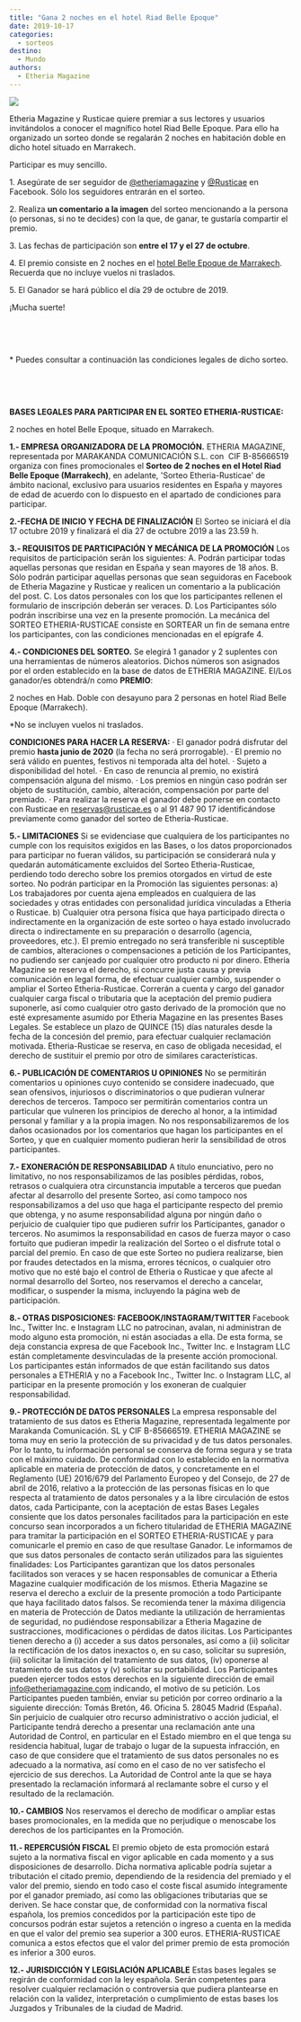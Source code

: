 ```yaml
---
title: "Gana 2 noches en el hotel Riad Belle Epoque"
date: 2019-10-17
categories: 
  - sorteos
destino: 
  - Mundo
authors: 
  - Etheria Magazine
---
```


![](https://fotos.etheriamagazine.com/2019/10/Sorteo-etheria-rusticae-Riad-Belle-Epoque-patio.jpg)

Etheria Magazine y Rusticae quiere premiar a sus lectores y usuarios invitándolos a 
conocer el magnífico hotel Riad Belle Epoque. Para ello ha organizado un sorteo donde se 
regalarán 2 noches en habitación doble en dicho hotel situado en Marrakech. 

Participar es muy sencillo.

1\. Asegúrate de ser seguidor de [@etheriamagazine](https://www.facebook.com/etheriamagazine/) y [@Rusticae](https://www.facebook.com/rusticae/) en Facebook. Sólo los seguidores entrarán en el sorteo.

2\. Realiza **un comentario a la imagen** del sorteo mencionando a la persona (o personas, si no te decides) con la que, de ganar, te gustaría compartir el premio.

3\. Las fechas de participación son **entre el 17 y el 27 de octubre**.

4\. El premio consiste en 2 noches en el [hotel Belle Epoque de Marrakech](https://etheriamagazine.com/2019/10/15/escapada-hotel-romantico-marrakech-riad-belle-epoque/). Recuerda que no incluye vuelos ni traslados.

5\. El Ganador se hará público el día 29 de octubre de 2019.

¡Mucha suerte! 

 

 

\* Puedes consultar a continuación las condiciones legales de dicho sorteo.

 

 

**BASES LEGALES PARA PARTICIPAR EN EL SORTEO ETHERIA-RUSTICAE:** 

2 noches en hotel Belle Epoque, situado en Marrakech. 

**1.- EMPRESA ORGANIZADORA DE LA PROMOCIÓN.** ETHERIA MAGAZINE, representada por MARAKANDA COMUNICACIÓN S.L. con  CIF B-85666519 organiza con fines promocionales el **Sorteo de 2 noches en el Hotel Riad Belle Epoque (Marrakech)**, en adelante, 'Sorteo Etheria-Rusticae' de ámbito nacional, exclusivo para usuarios residentes en España y mayores de edad de acuerdo con lo dispuesto en el apartado de condiciones para participar.

**2.-FECHA DE INICIO Y FECHA DE FINALIZACIÓN** El Sorteo se iniciará el día 17 octubre 2019 y finalizará el día 27 de octubre 2019 a las 23.59 h.

**3.- REQUISITOS DE PARTICIPACIÓN Y MECÁNICA DE LA PROMOCIÓN** Los requisitos de participación serán los siguientes: A. Podrán participar todas aquellas personas que residan en España y sean mayores de 18 años. B. Sólo podrán participar aquellas personas que sean seguidoras en Facebook de Etheria Magazine y Rusticae y realicen un comentario a la publicación del post. C. Los datos personales con los que los participantes rellenen el formulario de inscripción deberán ser veraces. D. Los Participantes sólo podrán inscribirse una vez en la presente promoción. La mecánica del SORTEO ETHERIA-RUSTICAE consiste en SORTEAR un fin de semana entre los participantes, con las condiciones mencionadas en el epígrafe 4.

**4.- CONDICIONES DEL SORTEO.** Se elegirá 1 ganador y 2 suplentes con una herramientas de números aleatorios. Dichos números son asignados por el orden establecido en la base de datos de ETHERIA MAGAZINE. El/Los ganador/es obtendrá/n como **PREMIO**:

2 noches en Hab. Doble con desayuno para 2 personas en hotel Riad Belle Epoque 
(Marrakech). 

\*No se incluyen vuelos ni traslados. 

**CONDICIONES PARA HACER LA RESERVA:** · El ganador podrá disfrutar del premio **hasta junio de 2020** (la fecha no será prorrogable). · El premio no será válido en puentes, festivos ni temporada alta del hotel. · Sujeto a disponibilidad del hotel. · En caso de renuncia al premio, no existirá compensación alguna del mismo. · Los premios en ningún caso podrán ser objeto de sustitución, cambio, alteración, compensación por parte del premiado. · Para realizar la reserva el ganador debe ponerse en contacto con Rusticae en reservas@rusticae.es o al 91 487 90 17 identificándose previamente como ganador del sorteo de Etheria-Rusticae.

**5.- LIMITACIONES** Si se evidenciase que cualquiera de los participantes no cumple con los requisitos exigidos en las Bases, o los datos proporcionados para participar no fueran válidos, su participación se considerará nula y quedarán automáticamente excluidos del Sorteo Etheria-Rusticae, perdiendo todo derecho sobre los premios otorgados en virtud de este sorteo. No podrán participar en la Promoción las siguientes personas: a) Los trabajadores por cuenta ajena empleados en cualquiera de las sociedades y otras entidades con personalidad jurídica vinculadas a Etheria o Rusticae. b) Cualquier otra persona física que haya participado directa o indirectamente en la organización de este sorteo o haya estado involucrado directa o indirectamente en su preparación o desarrollo (agencia, proveedores, etc.). El premio entregado no será transferible ni susceptible de cambios, alteraciones o compensaciones a petición de los Participantes, no pudiendo ser canjeado por cualquier otro producto ni por dinero. Etheria Magazine se reserva el derecho, si concurre justa causa y previa comunicación en legal forma, de efectuar cualquier cambio, suspender o ampliar el Sorteo Etheria-Rusticae. Correrán a cuenta y cargo del ganador cualquier carga fiscal o tributaria que la aceptación del premio pudiera suponerle, así como cualquier otro gasto derivado de la promoción que no esté expresamente asumido por Etheria Magazine en las presentes Bases Legales. Se establece un plazo de QUINCE (15) días naturales desde la fecha de la concesión del premio, para efectuar cualquier reclamación motivada. Etheria-Rusticae se reserva, en caso de obligada necesidad, el derecho de sustituir el premio por otro de similares características.

**6.- PUBLICACIÓN DE COMENTARIOS U OPINIONES** No se permitirán comentarios u opiniones cuyo contenido se considere inadecuado, que sean ofensivos, injuriosos o discriminatorios o que pudieran vulnerar derechos de terceros. Tampoco ser permitirán comentarios contra un particular que vulneren los principios de derecho al honor, a la intimidad personal y familiar y a la propia imagen. No nos responsabilizaremos de los daños ocasionados por los comentarios que hagan los participantes en el Sorteo, y que en cualquier momento pudieran herir la sensibilidad de otros participantes.

**7.- EXONERACIÓN DE RESPONSABILIDAD** A título enunciativo, pero no limitativo, no nos responsabilizamos de las posibles pérdidas, robos, retrasos o cualquiera otra circunstancia imputable a terceros que puedan afectar al desarrollo del presente Sorteo, así como tampoco nos responsabilizamos a del uso que haga el participante respecto del premio que obtenga, y no asume responsabilidad alguna por ningún daño o perjuicio de cualquier tipo que pudieren sufrir los Participantes, ganador o terceros. No asumimos la responsabilidad en casos de fuerza mayor o caso fortuito que pudieran impedir la realización del Sorteo o el disfrute total o parcial del premio. En caso de que este Sorteo no pudiera realizarse, bien por fraudes detectados en la misma, errores técnicos, o cualquier otro motivo que no esté bajo el control de Etheria o Rusticae y que afecte al normal desarrollo del Sorteo, nos reservamos el derecho a cancelar, modificar, o suspender la misma, incluyendo la página web de participación.

**8.- OTRAS DISPOSICIONES: FACEBOOK/INSTAGRAM/TWITTER** Facebook Inc., Twitter Inc. e Instagram LLC no patrocinan, avalan, ni administran de modo alguno esta promoción, ni están asociadas a ella. De esta forma, se deja constancia expresa de que Facebook Inc., Twitter Inc. e Instagram LLC están completamente desvinculadas de la presente acción promocional. Los participantes están informados de que están facilitando sus datos personales a ETHERIA y no a Facebook Inc., Twitter Inc. o Instagram LLC, al participar en la presente promoción y los exoneran de cualquier responsabilidad.

**9.- PROTECCIÓN DE DATOS PERSONALES** La empresa responsable del tratamiento de sus datos es Etheria Magazine, representada legalmente por Marakanda Comunicación. SL y CIF B-85666519. ETHERIA MAGAZINE se toma muy en serio la protección de su privacidad y de tus datos personales. Por lo tanto, tu información personal se conserva de forma segura y se trata con el máximo cuidado. De conformidad con lo establecido en la normativa aplicable en materia de protección de datos, y concretamente en el Reglamento (UE) 2016/679 del Parlamento Europeo y del Consejo, de 27 de abril de 2016, relativo a la protección de las personas físicas en lo que respecta al tratamiento de datos personales y a la libre circulación de estos datos, cada Participante, con la aceptación de estas Bases Legales consiente que los datos personales facilitados para la participación en este concurso sean incorporados a un fichero titularidad de ETHERIA MAGAZINE para tramitar la participación en el SORTEO ETHERIA-RUSTICAE y para comunicarle el premio en caso de que resultase Ganador. Le informamos de que sus datos personales de contacto serán utilizados para las siguientes finalidades: Los Participantes garantizan que los datos personales facilitados son veraces y se hacen responsables de comunicar a Etheria Magazine cualquier modificación de los mismos. Etheria Magazine se reserva el derecho a excluir de la presente promoción a todo Participante que haya facilitado datos falsos. Se recomienda tener la máxima diligencia en materia de Protección de Datos mediante la utilización de herramientas de seguridad, no pudiéndose responsabilizar a Etheria Magazine de sustracciones, modificaciones o pérdidas de datos ilícitas. Los Participantes tienen derecho a (i) acceder a sus datos personales, así como a (ii) solicitar la rectificación de los datos inexactos o, en su caso, solicitar su supresión, (iii) solicitar la limitación del tratamiento de sus datos, (iv) oponerse al tratamiento de sus datos y (v) solicitar su portabilidad. Los Participantes pueden ejercer todos estos derechos en la siguiente dirección de email info@etheriamagazine.com indicando, el motivo de su petición. Los Participantes pueden también, enviar su petición por correo ordinario a la siguiente dirección: Tomás Bretón, 46. Oficina 5. 28045 Madrid (España). Sin perjuicio de cualquier otro recurso administrativo o acción judicial, el Participante tendrá derecho a presentar una reclamación ante una Autoridad de Control, en particular en el Estado miembro en el que tenga su residencia habitual, lugar de trabajo o lugar de la supuesta infracción, en caso de que considere que el tratamiento de sus datos personales no es adecuado a la normativa, así como en el caso de no ver satisfecho el ejercicio de sus derechos. La Autoridad de Control ante la que se haya presentado la reclamación informará al reclamante sobre el curso y el resultado de la reclamación.

**10.- CAMBIOS** Nos reservamos el derecho de modificar o ampliar estas bases promocionales, en la medida que no perjudique o menoscabe los derechos de los participantes en la Promoción.

**11.- REPERCUSIÓN FISCAL** El premio objeto de esta promoción estará sujeto a la normativa fiscal en vigor aplicable en cada momento y a sus disposiciones de desarrollo. Dicha normativa aplicable podría sujetar a tributación el citado premio, dependiendo de la residencia del premiado y el valor del premio, siendo en todo caso el coste fiscal asumido íntegramente por el ganador premiado, así como las obligaciones tributarias que se deriven. Se hace constar que, de conformidad con la normativa fiscal española, los premios concedidos por la participación este tipo de concursos podrán estar sujetos a retención o ingreso a cuenta en la medida en que el valor del premio sea superior a 300 euros. ETHERIA-RUSTICAE comunica a estos efectos que el valor del primer premio de esta promoción es inferior a 300 euros.

**12.- JURISDICCIÓN Y LEGISLACIÓN APLICABLE** Estas bases legales se regirán de conformidad con la ley española. Serán competentes para resolver cualquier reclamación o controversia que pudiera plantearse en relación con la validez, interpretación o cumplimiento de estas bases los Juzgados y Tribunales de la ciudad de Madrid.
